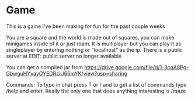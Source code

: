 # Game
This is a game I've been making for fun for the past couple weeks

You are a square and the world is made out of squares, you can make minigames inside of it or just roam.
It is multiplayer but you can play it as singleplayer by entering nothing or "localhost" as the ip.
There is a public server at EDIT: public server no longer available

You can get a compiled jar from https://drive.google.com/file/d/1-3cqA8Pg-GbwguHYvayOYEDRziU66mYK/view?usp=sharing

Commands:
To type in chat press T or / and to get a list of commands type /help and enter.
Really the only one that does anything interesting is /maze
